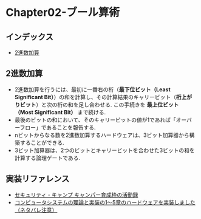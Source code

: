 # Chapter02-ブール算術

## インデックス
* [2進数加算](#binary-addition)

<a id="binary-addition"></a>

## 2進数加算
* 2進数加算を行うには、最初に一番右の桁（**最下位ビット（Least Significant Bit）**）の和を計算し、その計算結果のキャリービット（**桁上がりビット**）と次の桁の和を足し合わせる. この手続きを **最上位ビット（Most Significant Bit）** まで続ける.
* 最後のビットの和において、そのキャリービットの値が1であれば「オーバーフロー」であることを報告する.
* nビットからなる数を2進数加算するハードウェアは、3ビット加算器から構築することができる.
* 3ビット加算器は、2つのビットとキャリービットを合わせた3ビットの和を計算する論理ゲートである.

<a id="reference"></a>

## 実装リファレンス
* [セキュリティ・キャンプ キャンパー育成枠の活動録](https://genkai-io.hatenablog.jp/entry/2018/11/09/150754)
* [コンピュータシステムの理論と実装の1〜5章のハードウェアを実装しました（ネタバレ注意）](https://nihemak.hatenablog.com/entry/2019/04/28/150541#Not)
